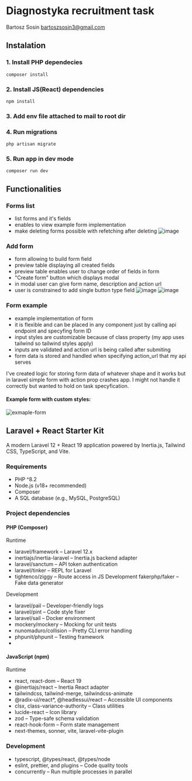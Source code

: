 # Diagnostyka recruitment task
Bartosz Sosin
bartoszsosin3@gmail.com

## Instalation
###  1. Install PHP dependecies
`composer install`
### 2. Install JS(React) dependencies
`npm install`
### 3. Add env file attached to mail to root dir 
### 4. Run migrations
`php artisan migrate`
### 5. Run app in dev mode
`composer run dev`

## Functionalities

### Forms list
- list forms and it's fields
- enables to view example form implementation
- make deleting forms possible with refetching after deleting
![image](https://github.com/user-attachments/assets/e414accf-2138-4668-a8f1-28644f640826)


### Add form 
- form allowing to build form field 
- preview table displaying all created fields
- preview table enables user to change order of fields in form
- "Create form" button which displays modal
- in modal user can give form name, description and action url
- user is constrained to add single button type field
![image](https://github.com/user-attachments/assets/f39e497c-dd20-4845-8923-2d2f6fb94869)
![image](https://github.com/user-attachments/assets/830e022a-6d18-4173-8a8b-c5d744502e89)


### Form example
- example implementation of form
- it is flexible and can be placed in any component just by calling api endpoint and specyfing form ID
- input styles are customizable because of class property (my app uses tailwind so tailwind styles apply)
- inputs are validated and action url is being called after submiting
- form data is stored and handled when specifying action_url that my api serves

I've created logic for storing form data of whatever shape and it works but in laravel simple 
form with action prop crashes app. I might not handle it correctly but wanted to hold on task specyfication.
  
#### Example form with custom styles:
![exmaple-form](https://github.com/user-attachments/assets/359ba7fa-be90-40f3-9d10-ddee186ea041)


## Laravel + React Starter Kit
A modern Laravel 12 + React 19 application powered by Inertia.js, Tailwind CSS, TypeScript, and Vite.

### Requirements
- PHP ^8.2
- Node.js (v18+ recommended)
- Composer
- A SQL database (e.g., MySQL, PostgreSQL)

### Project dependencies
#### PHP (Composer)
Runtime
- laravel/framework – Laravel 12.x
- inertiajs/inertia-laravel – Inertia.js backend adapter
- laravel/sanctum – API token authentication
- laravel/tinker – REPL for Laravel
- tightenco/ziggy – Route access in JS
  Development
  fakerphp/faker – Fake data generator

Development

- laravel/pail – Developer-friendly logs
- laravel/pint – Code style fixer
- laravel/sail – Docker environment
- mockery/mockery – Mocking for unit tests
- nunomaduro/collision – Pretty CLI error handling
- phpunit/phpunit – Testing framework
- 
#### JavaScript (npm)
Runtime
- react, react-dom – React 19
- @inertiajs/react – Inertia React adapter
- tailwindcss, tailwind-merge, tailwindcss-animate
- @radix-ui/react*, @headlessui/react – Accessible UI components
- clsx, class-variance-authority – Class utilities
- lucide-react – Icon library
- zod – Type-safe schema validation
- react-hook-form – Form state management
- next-themes, sonner, vite, laravel-vite-plugin

### Development
- typescript, @types/react, @types/node
- eslint, prettier, and plugins – Code quality tools
- concurrently – Run multiple processes in parallel
